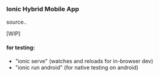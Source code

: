 ### Ionic Hybrid Mobile App

source..

[WIP]

#### for testing:

- "ionic serve" (watches and reloads for in-browser dev)
- "ionic run android" (for native testing on android)